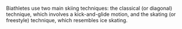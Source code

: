 Biathletes use two main skiing techniques: the classical (or diagonal) technique, which involves a kick-and-glide motion, and the skating (or freestyle) technique, which resembles ice skating.
